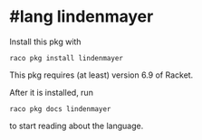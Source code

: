 # #lang lindenmayer

Install this pkg with

```
raco pkg install lindenmayer
```

This pkg requires (at least) version 6.9 of Racket.

After it is installed, run

```
raco pkg docs lindenmayer
```

to start reading about the language.

